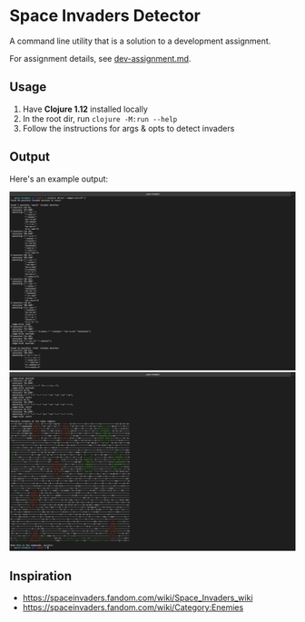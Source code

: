 # Space Invaders Detector

A command line utility that is a solution to a development assignment.

For assignment details, see [dev-assignment.md](dev-assignment.md).

## Usage

1. Have **Clojure 1.12** installed locally
2. In the root dir, run `clojure -M:run --help`
3. Follow the instructions for args & opts to detect invaders

## Output

Here's an example output:

![Screenshot with tool output 1](img/example-output-1.png)
![Screenshot with tool output 2](img/example-output-2.png)

## Inspiration

- https://spaceinvaders.fandom.com/wiki/Space_Invaders_wiki
- https://spaceinvaders.fandom.com/wiki/Category:Enemies
